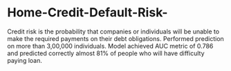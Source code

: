 # Home-Credit-Default-Risk-
Credit risk is the probability that companies or individuals will be unable to make the required payments on their debt obligations. Performed prediction on more than 3,00,000 individuals. Model achieved AUC metric of 0.786 and predicted correctly almost 81% of people who will have difficulty paying loan.
